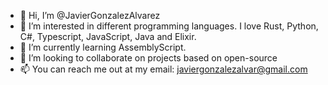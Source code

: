 - 👋 Hi, I’m @JavierGonzalezAlvarez
- 👀 I’m interested in different programming languages. I love Rust, Python, C#, Typescript, JavaScript, Java and Elixir.
- 🌱 I’m currently learning AssemblyScript.
- 💞️ I’m looking to collaborate on projects based on open-source
- 📫 You can reach me out at my email: javiergonzalezalvar@gmail.com

<!---
JavierGonzalezAlvarez/JavierGonzalezAlvarez is a ✨ special ✨ repository because its `README.md` (this file) appears on your GitHub profile.
You can click the Preview link to take a look at your changes.
--->

